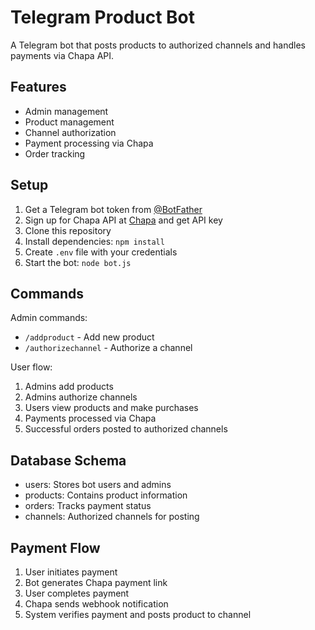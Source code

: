 # Telegram Product Bot

A Telegram bot that posts products to authorized channels and handles payments via Chapa API.

## Features

- Admin management
- Product management
- Channel authorization
- Payment processing via Chapa
- Order tracking

## Setup

1. Get a Telegram bot token from [@BotFather](https://t.me/BotFather)
2. Sign up for Chapa API at [Chapa](https://chapa.co) and get API key
3. Clone this repository
4. Install dependencies: `npm install`
5. Create `.env` file with your credentials
6. Start the bot: `node bot.js`

## Commands

Admin commands:

- `/addproduct` - Add new product
- `/authorizechannel` - Authorize a channel

User flow:

1. Admins add products
2. Admins authorize channels
3. Users view products and make purchases
4. Payments processed via Chapa
5. Successful orders posted to authorized channels

## Database Schema

- users: Stores bot users and admins
- products: Contains product information
- orders: Tracks payment status
- channels: Authorized channels for posting

## Payment Flow

1. User initiates payment
2. Bot generates Chapa payment link
3. User completes payment
4. Chapa sends webhook notification
5. System verifies payment and posts product to channel
